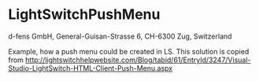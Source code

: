 LightSwitchPushMenu
===================
d-fens GmbH, General-Guisan-Strasse 6, CH-6300 Zug, Switzerland

Example, how a push menu could be created in LS.
This solution is copied from 
http://lightswitchhelpwebsite.com/Blog/tabid/61/EntryId/3247/Visual-Studio-LightSwitch-HTML-Client-Push-Menu.aspx

